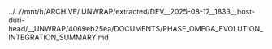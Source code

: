 ../..//mnt/h/ARCHIVE/.UNWRAP/extracted/DEV__2025-08-17__1833__host-duri-head/__UNWRAP/4069eb25ea/DOCUMENTS/PHASE_OMEGA_EVOLUTION_INTEGRATION_SUMMARY.md